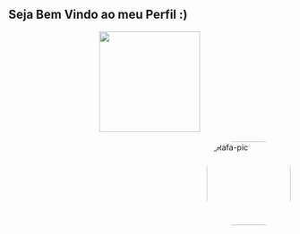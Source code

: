 ## Seja Bem Vindo ao meu Perfil :)
<div align="center">
  <a href="https://github.com/IgorAugustoexe">
  <img height="180em" src="https://github-readme-stats.vercel.app/api/top-langs/?username=IgorAugustoexe&layout=compact&langs_count=7&theme=dark"/>
</div>
<div style="display: inline_block"><br>
  <img align="right" alt="Rafa-pic" height="150" style="border-radius:50px;" src="https://acegif.com/wp-content/uploads/2021/4fh5wi/pepefrg-39.gif">
</div>
</div>
